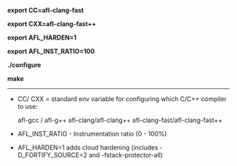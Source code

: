 
**export CC=afl-clang-fast**

**export CXX=afl-clang-fast++**

**export AFL_HARDEN=1**

**export AFL_INST_RATIO=100**

**./configure**

**make**

-----------------------------------------------------------------------------------------------

- CC/ CXX = standard env variable for configuring which C/C++ compiler to use:

    afl-gcc / afl-g++
    afl-clang/afl-clang++
    afl-clang-fast/afl-clang-fast++
   
- AFL_INST_RATIO - Instrumentation ratio (0 - 100%)
- AFL_HARDEN=1 adds cloud hardening (includes -D_FORTIFY_SOURCE=2 and -fstack-protector-all)

